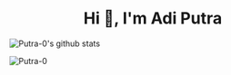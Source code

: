 
<h1 align="center">Hi 👋, I'm Adi Putra</h1>

![Putra-0's github stats](https://github-readme-stats-eight-theta.vercel.app/api?username=Putra-0&show_icons=true&theme=tokyonight&include_all_commits=true&count_private=true&langs_count=8)


<img src="https://github-readme-stats.vercel.app/api/top-langs?username=Putra-0&show_icons=true&theme=tokyonight&locale=en&layout=compact&langs_count=8" alt="Putra-0" />

